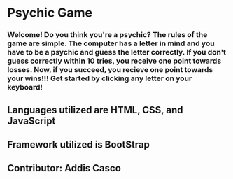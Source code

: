 # Psychic Game

### Welcome! Do you think you're a psychic? The rules of the game are simple. The computer has a letter in mind and you have to be a psychic and guess the letter correctly. If you don't guess correctly within 10 tries, you receive one point towards losses. Now, if you succeed, you recieve one point towards your wins!!! Get started by clicking any letter on your keyboard!

## Languages utilized are **HTML, CSS, and JavaScript**

## Framework utilized is **BootStrap**

## Contributor: **Addis Casco**
